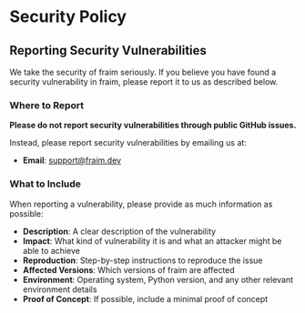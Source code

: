 # Security Policy

## Reporting Security Vulnerabilities

We take the security of fraim seriously. If you believe you have found a security vulnerability in fraim, please report it to us as described below.

### Where to Report

**Please do not report security vulnerabilities through public GitHub issues.**

Instead, please report security vulnerabilities by emailing us at:
- **Email**: [support@fraim.dev](mailto:support@fraim.dev)

### What to Include

When reporting a vulnerability, please provide as much information as possible:

- **Description**: A clear description of the vulnerability
- **Impact**: What kind of vulnerability it is and what an attacker might be able to achieve
- **Reproduction**: Step-by-step instructions to reproduce the issue
- **Affected Versions**: Which versions of fraim are affected
- **Environment**: Operating system, Python version, and any other relevant environment details
- **Proof of Concept**: If possible, include a minimal proof of concept
